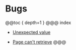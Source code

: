 # Bugs
@@toc { depth=1 }
@@@ index

* [Unexpected value](unexpectedvalue/index.md)

* [Page can't retrieve](pagecantget/index.md)
@@@